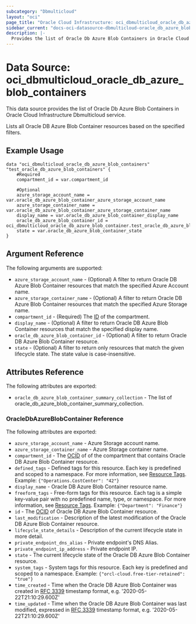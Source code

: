 ```yaml
---
subcategory: "Dbmulticloud"
layout: "oci"
page_title: "Oracle Cloud Infrastructure: oci_dbmulticloud_oracle_db_azure_blob_containers"
sidebar_current: "docs-oci-datasource-dbmulticloud-oracle_db_azure_blob_containers"
description: |-
  Provides the list of Oracle Db Azure Blob Containers in Oracle Cloud Infrastructure Dbmulticloud service
---
```


# Data Source: oci_dbmulticloud_oracle_db_azure_blob_containers
This data source provides the list of Oracle Db Azure Blob Containers in Oracle Cloud Infrastructure Dbmulticloud service.

Lists all Oracle DB Azure Blob Container resources based on the specified filters.


## Example Usage

```hcl
data "oci_dbmulticloud_oracle_db_azure_blob_containers" "test_oracle_db_azure_blob_containers" {
	#Required
	compartment_id = var.compartment_id

	#Optional
	azure_storage_account_name = var.oracle_db_azure_blob_container_azure_storage_account_name
	azure_storage_container_name = var.oracle_db_azure_blob_container_azure_storage_container_name
	display_name = var.oracle_db_azure_blob_container_display_name
	oracle_db_azure_blob_container_id = oci_dbmulticloud_oracle_db_azure_blob_container.test_oracle_db_azure_blob_container.id
	state = var.oracle_db_azure_blob_container_state
}
```

## Argument Reference

The following arguments are supported:

* `azure_storage_account_name` - (Optional) A filter to return Oracle DB Azure Blob Container resources that match the specified Azure Account name.
* `azure_storage_container_name` - (Optional) A filter to return Oracle DB Azure Blob Container resources that match the specified Azure Storage name.
* `compartment_id` - (Required) The [ID](https://docs.cloud.oracle.com/iaas/Content/General/Concepts/identifiers.htm) of the compartment.
* `display_name` - (Optional) A filter to return Oracle DB Azure Blob Container resources that match the specified display name.
* `oracle_db_azure_blob_container_id` - (Optional) A filter to return Oracle DB Azure Blob Container resource.
* `state` - (Optional) A filter to return only resources that match the given lifecycle state. The state value is case-insensitive. 


## Attributes Reference

The following attributes are exported:

* `oracle_db_azure_blob_container_summary_collection` - The list of oracle_db_azure_blob_container_summary_collection.

### OracleDbAzureBlobContainer Reference

The following attributes are exported:

* `azure_storage_account_name` - Azure Storage account name.
* `azure_storage_container_name` - Azure Storage container name.
* `compartment_id` - The [OCID](https://docs.cloud.oracle.com/iaas/Content/General/Concepts/identifiers.htm) of of the compartment that contains Oracle DB Azure Blob Container resource.
* `defined_tags` - Defined tags for this resource. Each key is predefined and scoped to a namespace. For more information, see [Resource Tags](https://docs.cloud.oracle.com/iaas/Content/General/Concepts/resourcetags.htm).  Example: `{"Operations.CostCenter": "42"}` 
* `display_name` - Oracle DB Azure Blob Container resource name.
* `freeform_tags` - Free-form tags for this resource. Each tag is a simple key-value pair with no predefined name, type, or namespace. For more information, see [Resource Tags](https://docs.cloud.oracle.com/iaas/Content/General/Concepts/resourcetags.htm).  Example: `{"Department": "Finance"}` 
* `id` - The [OCID](https://docs.cloud.oracle.com/iaas/Content/General/Concepts/identifiers.htm) of Oracle DB Azure Blob Container resource.
* `last_modification` - Description of the latest modification of the Oracle DB Azure Blob Container resource.
* `lifecycle_state_details` - Description of the current lifecycle state in more detail.
* `private_endpoint_dns_alias` - Private endpoint's DNS Alias.
* `private_endpoint_ip_address` - Private endpoint IP.
* `state` - The current lifecycle state of the Oracle DB Azure Blob Container resource.
* `system_tags` - System tags for this resource. Each key is predefined and scoped to a namespace.  Example: `{"orcl-cloud.free-tier-retained": "true"}` 
* `time_created` - Time when the Oracle DB Azure Blob Container was created in [RFC 3339](https://tools.ietf.org/html/rfc3339) timestamp format, e.g. '2020-05-22T21:10:29.600Z' 
* `time_updated` - Time when the Oracle DB Azure Blob Container was last modified, expressed in [RFC 3339](https://tools.ietf.org/html/rfc3339) timestamp format, e.g. '2020-05-22T21:10:29.600Z' 

